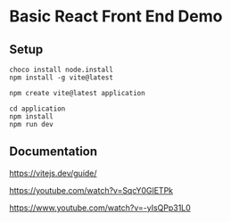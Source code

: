 # Basic React Front End Demo

## Setup

```
choco install node.install
npm install -g vite@latest

npm create vite@latest application

cd application
npm install
npm run dev
```


## Documentation
https://vitejs.dev/guide/

https://youtube.com/watch?v=SqcY0GlETPk

https://www.youtube.com/watch?v=-yIsQPp31L0